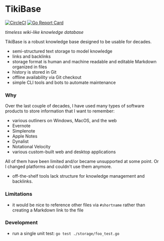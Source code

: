 # TikiBase

[![CircleCI](https://circleci.com/gh/kevgo/tikibase.svg?style=shield)](https://circleci.com/gh/kevgo/tikibase)
[![Go Report Card](https://goreportcard.com/badge/github.com/kevgo/tikibase)](https://goreportcard.com/report/github.com/kevgo/tikibase)

_timeless wiki-like knowledge database_

TikiBase is a robust knowledge base designed to be usable for decades.

- semi-structured text storage to model knowledge
- links and backlinks
- storage format is human and machine readable and editable Markdown organized
  in files
- history is stored in Git
- offline availability via Git checkout
- simple CLI tools and bots to automate maintenance

### Why

Over the last couple of decades, I have used many types of software products to
store information that I want to remember:

- various outliners on Windows, MacOS, and the web
- Evernote
- Simplenote
- Apple Notes
- Dynalist
- Notational Velocity
- various custom-built web and desktop applications

All of them have been limited and/or became unsupported at some point. Or I
changed platforms and couldn't use them anymore.

- off-the-shelf tools lack structure for knowledge management and backlinks.

### Limitations

- it would be nice to reference other files via `#shortname` rather than
  creating a Markdown link to the file

### Development

- run a single unit test: `go test ./storage/foo_test.go`
